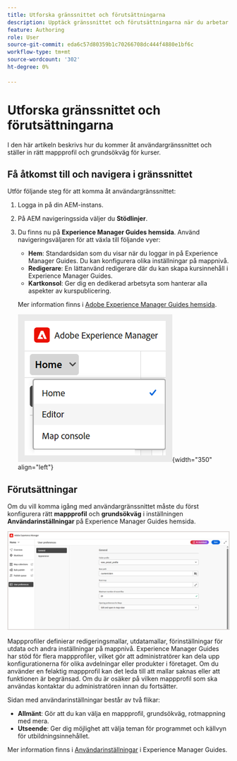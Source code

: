 ```yaml
---
title: Utforska gränssnittet och förutsättningarna
description: Upptäck gränssnittet och förutsättningarna när du arbetar med utbildningsmaterial i Adobe Experience Manager Guides.
feature: Authoring
role: User
source-git-commit: eda6c57d80359b1c70266708dc444f4880e1bf6c
workflow-type: tm+mt
source-wordcount: '302'
ht-degree: 0%

---
```


# Utforska gränssnittet och förutsättningarna

I den här artikeln beskrivs hur du kommer åt användargränssnittet och ställer in rätt mappprofil och grundsökväg för kurser.

## Få åtkomst till och navigera i gränssnittet

Utför följande steg för att komma åt användargränssnittet:

1. Logga in på din AEM-instans.
2. På AEM navigeringssida väljer du **Stödlinjer**.
3. Du finns nu på **Experience Manager Guides hemsida**. Använd navigeringsväljaren för att växla till följande vyer:

   - **Hem**: Standardsidan som du visar när du loggar in på Experience Manager Guides. Du kan konfigurera olika inställningar på mappnivå.
   - **Redigerare**: En lättanvänd redigerare där du kan skapa kursinnehåll i Experience Manager Guides.
   - **Kartkonsol**: Ger dig en dedikerad arbetsyta som hanterar alla aspekter av kurspublicering.

   Mer information finns i [Adobe Experience Manager Guides hemsida](../user-guide/intro-home-page.md).

   ![](assets/aem-navigation-switcher.png){width="350" align="left"}

## Förutsättningar

Om du vill komma igång med användargränssnittet måste du först konfigurera rätt **mappprofil** och **grundsökväg** i inställningen **Användarinställningar** på Experience Manager Guides hemsida.

![](assets/setup-folder-profile.png)

Mappprofiler definierar redigeringsmallar, utdatamallar, förinställningar för utdata och andra inställningar på mappnivå. Experience Manager Guides har stöd för flera mappprofiler, vilket gör att administratörer kan dela upp konfigurationerna för olika avdelningar eller produkter i företaget. Om du använder en felaktig mappprofil kan det leda till att mallar saknas eller att funktionen är begränsad. Om du är osäker på vilken mappprofil som ska användas kontaktar du administratören innan du fortsätter.

Sidan med användarinställningar består av två flikar:

- **Allmänt**: Gör att du kan välja en mappprofil, grundsökväg, rotmappning med mera.
- **Utseende**: Ger dig möjlighet att välja teman för programmet och källvyn för utbildningsinnehållet.

Mer information finns i [Användarinställningar](../user-guide/intro-home-page.md#user-preferences) i Experience Manager Guides.










